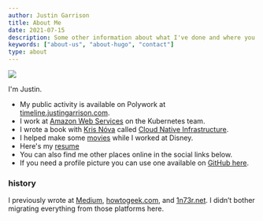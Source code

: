 ```yaml
---
author: Justin Garrison
title: About Me
date: 2021-07-15
description: Some other information about what I've done and where you can find me.
keywords: ["about-us", "about-hugo", "contact"]
type: about
---
```


![](/img/profile-surprised-round.png)

I'm Justin.

- My public activity is available on Polywork at [timeline.justingarrison.com](https://timeline.justingarrison.com).
- I work at [Amazon Web Services](http://aws.amazon.com/) on the Kubernetes team.
- I wrote a book with [Kris Nóva](https://nivenly.com/) called [Cloud Native Infrastructure](https://cnibook.info/).
- I helped make some [movies](https://www.imdb.com/name/nm7463292) while I worked at Disney.
- Here's my [resume](https://justingarrison.com/resume.html)
- You can also find me other places online in the social links below.
- If you need a profile picture you can use one available on [GitHub here](https://github.com/rothgar/rothgar/tree/master/img).

### history

I previously wrote at [Medium](https://medium.com/@rothgar), [howtogeek.com](https://www.howtogeek.com/author/rothgar/), and [1n73r.net](https://web.archive.org/web/20170701000000*/1n73r.net). I didn’t bother migrating everything from those platforms here.
